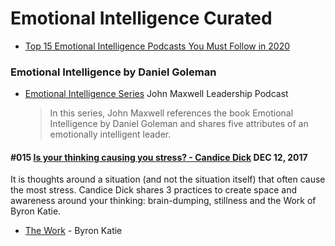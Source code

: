 # Emotional Intelligence Curated

* [Top 15 Emotional Intelligence Podcasts You Must Follow in 2020](https://blog.feedspot.com/emotional_intelligence_podcasts/)

### Emotional Intelligence by Daniel Goleman

* [Emotional Intelligence Series](https://johnmaxwellleadershippodcast.com/episodes/john-maxwell-emotional-intelligence) John Maxwell Leadership Podcast
  > In this series, John Maxwell references the book Emotional Intelligence by Daniel Goleman and shares five attributes of an emotionally intelligent leader.

#### #015 [Is your thinking causing you stress? - Candice Dick](https://podcasts.apple.com/us/podcast/is-your-thinking-causing-you-stress-candice-dick/id1288535512?i=1000397134570) DEC 12, 2017  

It is thoughts around a situation (and not the situation itself) that often cause the most stress. Candice Dick shares 3 practices to create space and awareness around your thinking: brain-dumping, stillness and the Work of Byron Katie. 

* [The Work](https://thework.com/) - Byron Katie

